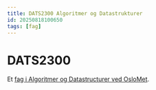 ```yaml
---
title: DATS2300 Algoritmer og Datastrukturer
id: 20250818100650
tags: [fag]
---
```


# DATS2300
Et [fag i Algoritmer og Datastructurer ved OsloMet](https://student.oslomet.no/en/studier/-/studieinfo/emne/DATS2300/2025/H%C3%98ST).